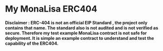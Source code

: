<!-- @format -->

# My MonaLisa ERC404

#### Disclaimer : ERC-404 is not an official EIP Standard , the project only contains that name. The standard also is not audited and is not verified as secure. Therefore my test example MonaLisa contract is not safe for deployment. It is simple an example contract to understand and test the capability of the ERC404.

